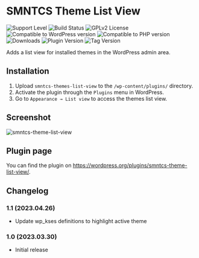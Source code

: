 # SMNTCS Theme List View

![Support Level](https://img.shields.io/badge/support-active-green.svg)
![Build Status](https://github.com/nielslange/smntcs-theme-list-view/actions/workflows/test.yml/badge.svg)
![GPLv2 License](https://img.shields.io/github/license/nielslange/smntcs-theme-list-view.svg)
![Compatible to WordPress version](https://plugintests.com/plugins/smntcs-theme-list-view/wp-badge.svg)
![Compatible to PHP version](https://plugintests.com/plugins/smntcs-theme-list-view/php-badge.svg)
![Downloads](https://img.shields.io/wordpress/plugin/dt/smntcs-theme-list-view.svg)
![Plugin Version](https://img.shields.io/wordpress/plugin/v/smntcs-theme-list-view.svg)
![Tag Version](https://img.shields.io/github/tag/nielslange/smntcs-theme-list-view.svg)

Adds a list view for installed themes in the WordPress admin area.

## Installation

1. Upload `smntcs-themes-list-view` to the `/wp-content/plugins/` directory.
2. Activate the plugin through the `Plugins` menu in WordPress.
3. Go to `Appearance → List view` to access the themes list view.

## Screenshot

![smntcs-theme-list-view](https://user-images.githubusercontent.com/3323310/233830116-df970f38-bd49-491d-a0bb-7e996bd0c744.png)

## Plugin page

You can find the plugin on https://wordpress.org/plugins/smntcs-theme-list-view/.

## Changelog

### 1.1 (2023.04.26)

- Update wp_kses definitions to highlight active theme

### 1.0 (2023.03.30)

-   Initial release
